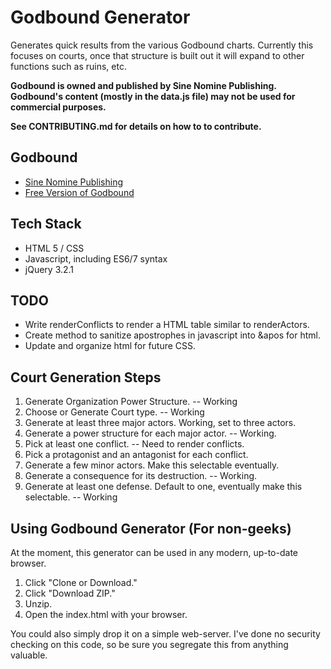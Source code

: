 # Godbound Generator
Generates quick results from the various Godbound charts.  Currently this focuses on courts, once that structure is built out it will expand to other functions such as ruins, etc.

**Godbound is owned and published by Sine Nomine Publishing.  Godbound's content (mostly in the data.js file) may not be used for commercial purposes.**

**See CONTRIBUTING.md for details on how to to contribute.**

## Godbound
* [Sine Nomine Publishing](http://www.sinenomine-pub.com/)
* [Free Version of Godbound](http://www.drivethrurpg.com/product/185959/Godbound-A-Game-of-Divine-Heroes-Free-Edition)

## Tech Stack
* HTML 5 / CSS
* Javascript, including ES6/7 syntax
* jQuery 3.2.1

## TODO
* Write renderConflicts to render a HTML table similar to renderActors.
* Create method to sanitize apostrophes in javascript into &apos for html.
* Update and organize html for future CSS.

## Court Generation Steps
1.  Generate Organization Power Structure.  -- Working
2.  Choose or Generate Court type.  -- Working
3.  Generate at least three major actors.  Working, set to three actors.
4.  Generate a power structure for each major actor.  -- Working.
5.  Pick at least one conflict.  -- Need to render conflicts.
6.  Pick a protagonist and an antagonist for each conflict.
7.  Generate a few minor actors.  Make this selectable eventually.
8.  Generate a consequence for its destruction. -- Working.
9.  Generate at least one defense.  Default to one, eventually make this selectable. -- Working

## Using Godbound Generator (For non-geeks)
At the moment, this generator can be used in any modern, up-to-date browser.
1.  Click "Clone or Download."
2.  Click "Download ZIP."
3.  Unzip.
4.  Open the index.html with your browser.

You could also simply drop it on a simple web-server.  I've done no security checking on this code, so be sure you segregate this from anything valuable.